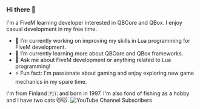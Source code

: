 ### Hi there 👋

I'm a FiveM learning developer interested in QBCore and QBox. I enjoy casual development in my free time.

- 🔭 I’m currently working on improving my skills in Lua programming for FiveM development.
- 🌱 I’m currently learning more about QBCore and QBox frameworks.
- 💬 Ask me about FiveM development or anything related to Lua programming!
- ⚡ Fun fact: I'm passionate about gaming and enjoy exploring new game mechanics in my spare time.

I'm from Finland 🇫🇮 and born in 1997. I'm also fond of fishing as a hobby and I have two cats 🐱🐱.
![YouTube Channel Subscribers](https://img.shields.io/youtube/channel/subscribers/UCsu9mAbiaTY_OrwVjqSDYFQ?label=Subscribers&style=social)
